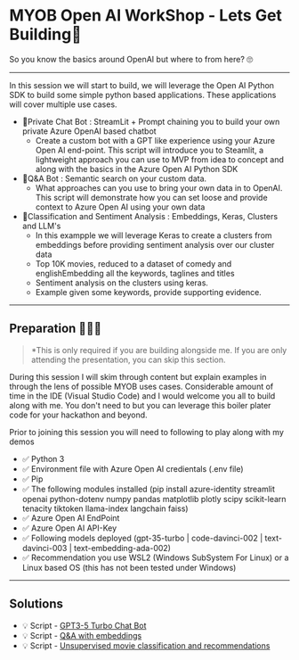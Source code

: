 # MYOB Open AI WorkShop - Lets Get Building🤖 
So you know the basics around OpenAI but where to from here? 🙄

-------------------


In this session we will start to build, we will leverage the Open AI Python SDK to build some simple python based applications. These applications will cover multiple use cases. 

* 🔎Private Chat Bot : StreamLit + Prompt chaining you to build your own private Azure OpenAI based chatbot
  * Create a custom bot with a GPT like experience using your Azure Open AI end-point. This script will introduce you to Steamlit, a lightweight approach you can use to MVP from idea to concept and along with the basics in the Azure Open AI Python SDK
* 🤔Q&A Bot : Semantic search on your custom data.
  * What approaches can you use to bring your own data in to OpenAI. This script will demonstrate how you can set loose and provide context to Azure Open AI using your own data
* 🎥Classification and Sentiment Analysis : Embeddings, Keras, Clusters and LLM's
  * In this exampple we will leverage Keras to create a clusters from embeddings before providing sentiment analysis over our cluster data
  * Top 10K movies, reduced to a dataset of comedy and englishEmbedding all the keywords, taglines and titles
  * Sentiment analysis on the clusters using keras. 
  * Example given some keywords, provide supporting evidence. 


-------------------

## Preparation 🧑🏼‍💻 

> *This is only required if you are building alongside me. If you are only attending the presentation, you can skip this section.

During this session I will skim through content but explain examples in through the lens of possible MYOB uses cases.
Considerable amount of time in the IDE (Visual Studio Code) and I would welcome you all to build along with me.  You don't need to but you can leverage this boiler plater code for your hackathon and beyond. 

Prior to joining this session you will need to following to play along with my demos 

* ✅ Python 3
* ✅ Environment file with Azure Open AI credientals (.env file)
* ✅ Pip
* ✅ The following modules installed (pip install azure-identity streamlit openai python-dotenv numpy pandas matplotlib plotly scipy scikit-learn tenacity tiktoken llama-index langchain faiss)
* ✅ Azure Open AI EndPoint
* ✅ Azure Open AI API-Key
* ✅ Following models deployed (gpt-35-turbo | code-davinci-002 | text-davinci-003 | text-embedding-ada-002)
* ✅ Recommendation you use WSL2 (Windows SubSystem For Linux) or a Linux based OS (this has not been tested under Windows)

-------------------

## Solutions

* :bulb: Script - [GPT3-5 Turbo Chat Bot](scripts/chatgpt_app.py)
* :bulb: Script - [Q&A with embeddings](scripts/qna_with_embeddings.py)
* :bulb: Script - [Unsupervised movie classification and recommendations](scripts/movie_classification)
